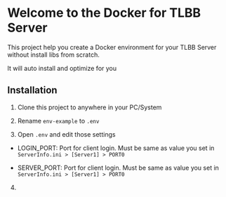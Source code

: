 # Welcome to the Docker for TLBB Server

This project help you create a Docker environment for your TLBB Server without install libs from scratch.

It will auto install and optimize for you

## Installation

1. Clone this project to anywhere in your PC/System

2. Rename `env-example` to `.env`

3. Open `.env` and edit those settings

- LOGIN_PORT: Port for client login. Must be same as value you set in `ServerInfo.ini > [Server1] > PORT0`

- SERVER_PORT: Port for client login. Must be same as value you set in `ServerInfo.ini > [Server1] > PORT0`

4. 

